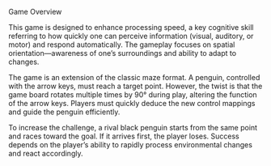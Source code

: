 Game Overview

This game is designed to enhance processing speed, a key cognitive skill referring to how quickly one can perceive information (visual, auditory, or motor) and respond automatically. The gameplay focuses on spatial orientation—awareness of one’s surroundings and ability to adapt to changes.

The game is an extension of the classic maze format. A penguin, controlled with the arrow keys, must reach a target point. However, the twist is that the game board rotates multiple times by 90° during play, altering the function of the arrow keys. Players must quickly deduce the new control mappings and guide the penguin efficiently.

To increase the challenge, a rival black penguin starts from the same point and races toward the goal. If it arrives first, the player loses. Success depends on the player’s ability to rapidly process environmental changes and react accordingly.
